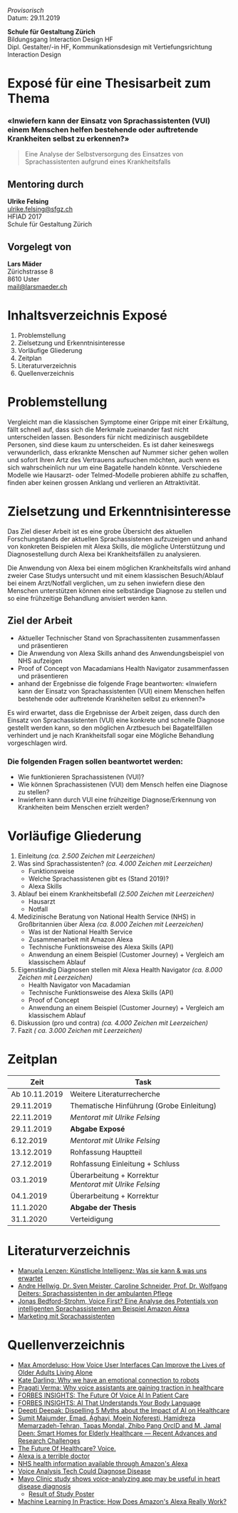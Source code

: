 *Provisorisch*<br>
Datum: 29.11.2019

**Schule für Gestaltung Zürich** <br>
Bildungsgang Interaction Design HF <br>
Dipl. Gestalter/-in HF, Kommunikationsdesign mit Vertiefungsrichtung Interaction Design

# Exposé für eine Thesisarbeit zum Thema

### «Inwiefern kann der Einsatz von Sprachassistenten (VUI) einem Menschen helfen bestehende oder auftretende Krankheiten selbst zu erkennen?»

> Eine Analyse der Selbstversorgung des Einsatzes von Sprachassistenten aufgrund eines Krankheitsfalls

## Mentoring durch 

**Ulrike Felsing**<br>
ulrike.felsing@sfgz.ch<br>
HFIAD 2017<br>
Schule für Gestaltung Zürich

## Vorgelegt von
 
**Lars Mäder**<br>
Zürichstrasse 8<br>
8610 Uster<br>
mail@larsmaeder.ch<br>

# Inhaltsverzeichnis Exposé

1. Problemstellung
2. Zielsetzung und Erkenntnisinteresse
5. Vorläufige Gliederung
6. Zeitplan
7. Literaturverzeichnis
8. Quellenverzeichnis

# Problemstellung

Vergleicht man die klassischen Symptome einer Grippe mit einer Erkältung, fällt schnell auf, dass sich die Merkmale zueinander fast nicht unterscheiden lassen. Besonders für nicht medizinisch ausgebildete Personen, sind diese kaum zu unterscheiden. Es ist daher keineswegs verwunderlich, dass erkrankte Menschen auf Nummer sicher gehen wollen und sofort Ihren Artz des Vertrauens aufsuchen möchten, auch wenn es sich wahrscheinlich nur um eine Bagatelle handeln könnte. Verschiedene Modelle wie Hausarzt- oder Telmed-Modelle probieren abhilfe zu schaffen, finden aber keinen grossen Anklang und verlieren an Attraktivität. 

# Zielsetzung und Erkenntnisinteresse

Das Ziel dieser Arbeit ist es eine grobe Übersicht des aktuellen Forschungstands der aktuellen Sprachassistenen aufzuzeigen und anhand von konkreten Beispielen mit Alexa Skills, die mögliche Unterstützung und Diagnosestellung durch Alexa bei Krankheitsfällen zu analysieren.

Die Anwendung von Alexa bei einem möglichen Krankheitsfalls wird anhand zweier Case Studys untersucht und mit einem klassischen Besuch/Ablauf bei einem Arzt/Notfall verglichen, um zu sehen inwiefern diese den Menschen unterstützen können eine selbständige Diagnose zu stellen und so eine frühzeitige Behandlung anvisiert werden kann.

## Ziel der Arbeit

* Aktueller Technischer Stand von Sprachassitenten zusammenfassen und präsentieren
* Die Anwendung von Alexa Skills anhand des Anwendungsbeispiel von NHS aufzeigen
* Proof of Concept von Macadamians Health Navigator zusammenfassen und präsentieren
* anhand der Ergebnisse die folgende Frage beantworten: 
«Inwiefern kann der Einsatz von Sprachassistenten (VUI) einem Menschen helfen bestehende oder auftretende Krankheiten selbst zu erkennen?»

Es wird erwartet, dass die Ergebnisse der Arbeit zeigen, dass durch den Einsatz von Sprachassistenten (VUI) eine konkrete und schnelle Diagnose gestellt werden kann, so den möglichen Arztbesuch bei Bagatellfällen verhindert und je nach Krankheitsfall sogar eine Mögliche Behandlung vorgeschlagen wird. 

### Die folgenden Fragen sollen beantwortet werden:

* Wie funktionieren Sprachassistenen (VUI)?
* Wie können Sprachassistenen (VUI) dem Mensch helfen eine Diagnose zu stellen?
* Inwiefern kann durch VUI eine frühzeitige Diagnose/Erkennung von Krankheiten beim Menschen erzielt werden? 

# Vorläufige Gliederung

1.  Einleitung *(ca. 2.500 Zeichen mit Leerzeichen)*
2.  Was sind Sprachassistenten? *(ca. 4.000 Zeichen mit Leerzeichen)*
    * Funktionsweise
    * Welche Sprachassistenen gibt es (Stand 2019)? 
    * Alexa Skills
3.  Ablauf bei einem Krankheitsbefall *(2.500 Zeichen mit Leerzeichen)*
    * Hausarzt
    * Notfall
3.  Medizinische Beratung von National Health Service (NHS) in Großbritannien über Alexa *(ca. 8.000 Zeichen mit Leerzeichen)*
    * Was ist der National Health Service
    * Zusammenarbeit mit Amazon Alexa
    * Technische Funktionsweise des Alexa Skills (API)
    * Anwendung an einem Beispiel (Customer Journey) + Vergleich am klassischem Ablauf
4.  Eigenständig Diagnosen stellen mit Alexa Health Navigator *(ca. 8.000 Zeichen mit Leerzeichen)*
    * Health Navigator von Macadamian
    * Technische Funktionsweise des Alexa Skills (API)
    * Proof of Concept 
    * Anwendung an einem Beispiel (Customer Journey) + Vergleich am klassischem Ablauf
5.  Diskussion (pro und contra) *(ca. 4.000 Zeichen mit Leerzeichen)*
6.  Fazit *( ca. 3.000 Zeichen mit Leerzeichen)*

# Zeitplan

| Zeit          | Task                                                         |
|---------------|--------------------------------------------------------------|
| Ab 10.11.2019 | Weitere Literaturrecherche                                   |
| 29.11.2019    | Thematische Hinführung (Grobe Einleitung)                    |
| 22.11.2019    | *Mentorat mit Ulrike Felsing*                                |
| 29.11.2019    | **Abgabe Exposé**                                            |
| 6.12.2019     | *Mentorat mit Ulrike Felsing*                                |
| 13.12.2019    | Rohfassung Hauptteil                                         |
| 27.12.2019    | Rohfassung Einleitung + Schluss                              |
| 03.1.2019     | Überarbeitung + Korrektur <br> *Mentorat mit Ulrike Felsing* |
| 04.1.2019     | Überarbeitung + Korrektur                                    |
| 11.1.2020     | **Abgabe der Thesis**                                        |
| 31.1.2020     | Verteidigung                                                 |

# Literaturverzeichnis

* [Manuela Lenzen: Künstliche Intelligenz: Was sie kann & was uns erwartet](https://books.google.ch/books/about/K%C3%BCnstliche_Intelligenz.html?id=-7VGDwAAQBAJ&printsec=frontcover&source=kp_read_button&redir_esc=y#v=onepage&q&f=false)
* [Andre Hellwig, Dr. Sven Meister, Caroline Schneider, Prof. Dr. Wolfgang Deiters: Sprachassistenten in der ambulanten Pflege](https://www.researchgate.net/profile/Denny_Paulicke/publication/325697989_Aufgeschlossenheit_und_Fortbildungsinteresse_von_PflegeschulerInnen_zu_technischen_und_digitalen_Assistenzsystemen_Ergebnisse_einer_Onlineerhebung/links/5b1ebcb4aca272277fa6ff60/Aufgeschlossenheit-und-Fortbildungsinteresse-von-PflegeschuelerInnen-zu-technischen-und-digitalen-Assistenzsystemen-Ergebnisse-einer-Onlineerhebung.pdf#page=80)
* [Jonas Bedford-Strohm, Voice First? Eine Analyse des Potentials von intelligenten Sprachassistenten am Beispiel Amazon Alexa](https://www.nomos-elibrary.de/10.5771/0010-3497-2017-4-485/voice-first-eine-analyse-des-potentials-von-intelligenten-sprachassistenten-am-beispiel-amazon-alexa-jahrgang-50-2017-heft-4)
* [Marketing mit Sprachassistenten](https://www.springer.com/gp/book/9783658256494)

# Quellenverzeichnis

* [Max Amordeluso: How Voice User Interfaces Can Improve the Lives of Older Adults Living Alone](https://www.linkedin.com/pulse/alexa-elderly-how-voice-user-interfaces-can-improve-max-amordeluso)
* [Kate Darling: Why we have an emotional connection to robots](https://www.ted.com/talks/kate_darling_why_we_have_an_emotional_connection_to_robots)
* [Pragati Verma: Why voice assistants are gaining traction in healthcare](https://samsungnext.com/whats-next/voice-assistants-ai-healthcare/)
* [FORBES INSIGHTS: The Future Of Voice AI In Patient Care](https://www.forbes.com/sites/insights-intelai/2019/02/11/the-future-of-voice-ai-in-patient-care/#207c9616309c)
* [FORBES INSIGHTS: AI That Understands Your Body Language](https://www.forbes.com/sites/insights-intelai/2019/02/11/ai-that-understands-your-body-language/#87d54e84055f)
* [Deepti Deepak: Dispelling 5 Myths about the Impact of AI on Healthcare](https://medium.com/voice-tech-podcast/dispelling-5-myths-about-the-impact-of-ai-on-healthcare-how-voice-technology-is-revolutionizing-1b5a8138f170)
* [Sumit Majumder,  Emad. Aghayi,  Moein Noferesti,  Hamidreza Memarzadeh-Tehran,  Tapas Mondal,  Zhibo Pang OrcID and  M. Jamal Deen: Smart Homes for Elderly Healthcare — Recent Advances and Research Challenges](https://www.mdpi.com/1424-8220/17/11/2496/htm)
* [The Future Of Healthcare? Voice.](https://www.healthitoutcomes.com/doc/the-future-of-healthcare-voice-0001)
* [Alexa is a terrible doctor](https://qz.com/1323940/alexa-is-a-terrible-doctor/)
* [NHS health information available through Amazon's Alexa](https://www.gov.uk/government/news/nhs-health-information-available-through-amazon-s-alexa)
* [Voice Analysis Tech Could Diagnose Disease](https://www.technologyreview.com/s/603200/voice-analysis-tech-could-diagnose-disease/)
* [Mayo Clinic study shows voice-analyzing app may be useful in heart disease diagnosis](https://www.mobihealthnews.com/content/mayo-clinic-study-shows-voice-analyzing-app-may-be-useful-heart-disease-diagnosis)
    * [Result of Study Poster](https://pr.blonde20.com/wp-content/uploads/2016/11/Beyond-Verbal-and-Mayo-Clinic-CAD-Poster.jpg)
* [Machine Learning In Practice: How Does Amazon's Alexa Really Work?](https://www.forbes.com/sites/bernardmarr/2018/10/05/how-does-amazons-alexa-really-work/#a29b55a1937f)
